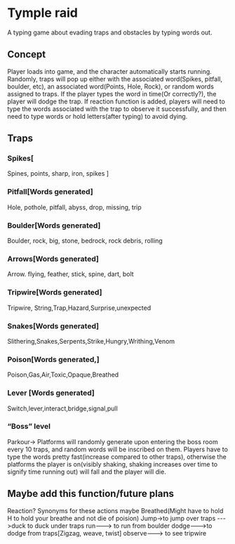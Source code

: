 
# Tymple raid
A typing game about evading traps and obstacles by typing words out.


## Concept
Player loads into game, and the character automatically starts running. Randomly, traps will pop up either with the associated word(Spikes, pitfall, boulder, etc), an associated word(Points, Hole, Rock), or random words assigned to traps. If the player types the word in time(Or correctly?), the player will dodge the trap. If reaction function  is added, players will need to type the words associated with the trap to observe it successfully, and then need to type words or hold letters(after typing) to avoid dying.

## Traps
### Spikes[
Spines, points, sharp, iron, spikes
]
### Pitfall[Words generated]
Hole, pothole, pitfall, abyss, drop, missing, trip
### Boulder[Words generated]
Boulder, rock, big, stone, bedrock, rock debris, rolling
### Arrows[Words generated]
Arrow. flying, feather, stick, spine, dart, bolt
### Tripwire[Words generated]
Tripwire, String,Trap,Hazard,Surprise,unexpected
### Snakes[Words generated]
Slithering,Snakes,Serpents,Strike,Hungry,Writhing,Venom
### Poison[Words generated,]
Poison,Gas,Air,Toxic,Opaque,Breathed
### Lever [Words generated]
Switch,lever,interact,bridge,signal,pull
### “Boss” level
Parkour→ Platforms will randomly generate upon entering the  boss room every 10 traps, and random words will be inscribed on them. Players have to type the words pretty fast(increase compared to other traps), otherwise the platforms the player is on(visibly shaking, shaking increases over time to signify time running out) will fall and the player will die.

 ## Maybe add this function/future plans
Reaction?
Synonyms for these actions maybe
Breathed(Might have to hold H to hold your breathe and not die of poision)
Jump→to jump over traps 
--->duck to duck under traps
run---> to run from boulder
dodge--->to dodge from traps[Zigzag, weave, twist]
observe---> to see tripwire
